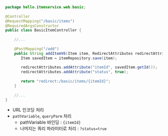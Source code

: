 ```java
package hello.itemservice.web.basic;  
  
@Controller  
@RequestMapping("/basic/items")  
@RequiredArgsConstructor  
public class BasicItemController {  
  
    //...
  
    @PostMapping("/add")  
    public String addItemV6(Item item, RedirectAttributes redirectAttributes) {  
       Item savedItem = itemRepository.save(item);  
  
       redirectAttributes.addAttribute("itemId", savedItem.getId());  
       redirectAttributes.addAttribute("status", true);  
  
       return "redirect:/basic/items/{itemId}";  
    }  
  
    //...
}
```
- URL 인코딩 처리
- `pathVariable`, `queryParm` 처리
	- pathVariable 바인딩 : `{itemId}`
	- 나머지는 쿼리 파라미터로 처리 : `?status=true`